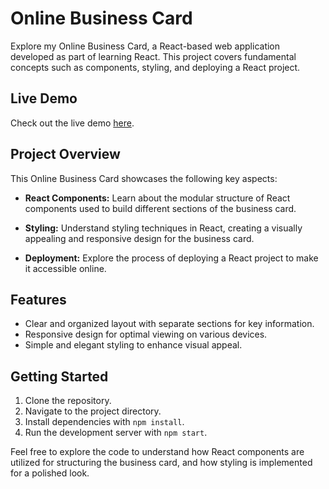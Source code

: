 # Online Business Card

Explore my Online Business Card, a React-based web application developed as part of learning React. This project covers fundamental concepts such as components, styling, and deploying a React project.

## Live Demo

Check out the live demo [here](#your-live-link).

## Project Overview

This Online Business Card showcases the following key aspects:

- **React Components:** Learn about the modular structure of React components used to build different sections of the business card.

- **Styling:** Understand styling techniques in React, creating a visually appealing and responsive design for the business card.

- **Deployment:** Explore the process of deploying a React project to make it accessible online.

## Features

- Clear and organized layout with separate sections for key information.
- Responsive design for optimal viewing on various devices.
- Simple and elegant styling to enhance visual appeal.

## Getting Started

1. Clone the repository.
2. Navigate to the project directory.
3. Install dependencies with `npm install`.
4. Run the development server with `npm start`.

Feel free to explore the code to understand how React components are utilized for structuring the business card, and how styling is implemented for a polished look.

